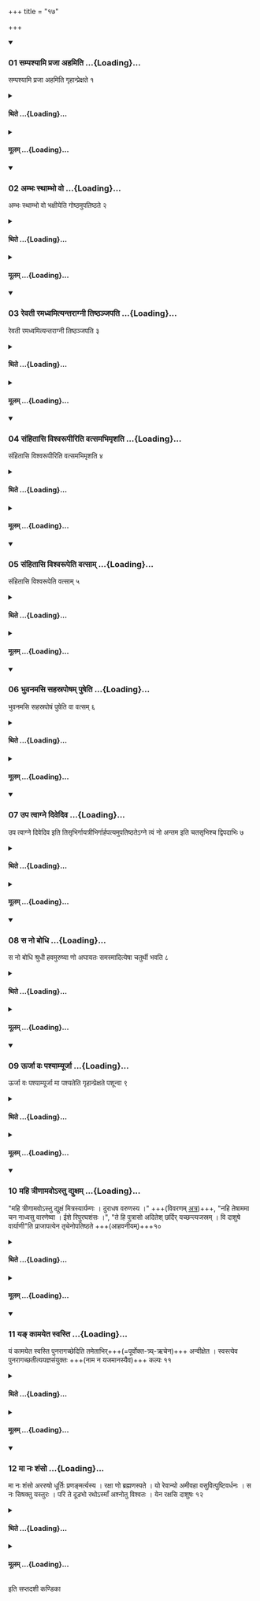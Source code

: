 +++
title = "१७"

+++

<div class="js_include" includetitle="true" newlevelforh1="3" unfilled url="/vedAH_yajuH/taittirIyam/sUtram/ApastambaH/shrautam/vishvAsa-prastutiH/06/17/01_sampashyAmi_prajA_ahamiti.md">
<details open><summary><h3>01 सम्पश्यामि प्रजा अहमिति ...{Loading}...</h3></summary>

सम्पश्यामि प्रजा अहमिति गृहान्प्रेक्षते १
</details>
</div>
<div class="js_include collapsed" newlevelforh1="4" title="थिते" unfilled url="/vedAH_yajuH/taittirIyam/sUtram/ApastambaH/shrautam/thite/06/17/01_sampashyAmi_prajA_ahamiti.md">
<details><summary><h4>थिते ...{Loading}...</h4></summary>

सम्पश्यामि प्रजा अहमिति गृहान्प्रेक्षते १
</details>
</div>
<div class="js_include collapsed" newlevelforh1="4" title="मूलम्" unfilled url="/vedAH_yajuH/taittirIyam/sUtram/ApastambaH/shrautam/mUlam/06/17/01_sampashyAmi_prajA_ahamiti.md">
<details><summary><h4>मूलम् ...{Loading}...</h4></summary>

सम्पश्यामि प्रजा अहमिति गृहान्प्रेक्षते १
</details>
</div>
<div class="js_include" includetitle="true" newlevelforh1="3" unfilled url="/vedAH_yajuH/taittirIyam/sUtram/ApastambaH/shrautam/vishvAsa-prastutiH/06/17/02_ambhaH_sthAmbho_vo.md">
<details open><summary><h3>02 अम्भः स्थाम्भो वो ...{Loading}...</h3></summary>

अम्भः स्थाम्भो वो भक्षीयेति गोष्ठमुपतिष्ठते २
</details>
</div>
<div class="js_include collapsed" newlevelforh1="4" title="थिते" unfilled url="/vedAH_yajuH/taittirIyam/sUtram/ApastambaH/shrautam/thite/06/17/02_ambhaH_sthAmbho_vo.md">
<details><summary><h4>थिते ...{Loading}...</h4></summary>

अम्भः स्थाम्भो वो भक्षीयेति गोष्ठमुपतिष्ठते २
</details>
</div>
<div class="js_include collapsed" newlevelforh1="4" title="मूलम्" unfilled url="/vedAH_yajuH/taittirIyam/sUtram/ApastambaH/shrautam/mUlam/06/17/02_ambhaH_sthAmbho_vo.md">
<details><summary><h4>मूलम् ...{Loading}...</h4></summary>

अम्भः स्थाम्भो वो भक्षीयेति गोष्ठमुपतिष्ठते २
</details>
</div>
<div class="js_include" includetitle="true" newlevelforh1="3" unfilled url="/vedAH_yajuH/taittirIyam/sUtram/ApastambaH/shrautam/vishvAsa-prastutiH/06/17/03_revatI_ramadhvamityantarAgnI_tiShThanjapati.md">
<details open><summary><h3>03 रेवती रमध्वमित्यन्तराग्नी तिष्ठञ्जपति ...{Loading}...</h3></summary>

रेवती रमध्वमित्यन्तराग्नी तिष्ठञ्जपति ३
</details>
</div>
<div class="js_include collapsed" newlevelforh1="4" title="थिते" unfilled url="/vedAH_yajuH/taittirIyam/sUtram/ApastambaH/shrautam/thite/06/17/03_revatI_ramadhvamityantarAgnI_tiShThanjapati.md">
<details><summary><h4>थिते ...{Loading}...</h4></summary>

रेवती रमध्वमित्यन्तराग्नी तिष्ठञ्जपति ३
</details>
</div>
<div class="js_include collapsed" newlevelforh1="4" title="मूलम्" unfilled url="/vedAH_yajuH/taittirIyam/sUtram/ApastambaH/shrautam/mUlam/06/17/03_revatI_ramadhvamityantarAgnI_tiShThanjapati.md">
<details><summary><h4>मूलम् ...{Loading}...</h4></summary>

रेवती रमध्वमित्यन्तराग्नी तिष्ठञ्जपति ३
</details>
</div>
<div class="js_include" includetitle="true" newlevelforh1="3" unfilled url="/vedAH_yajuH/taittirIyam/sUtram/ApastambaH/shrautam/vishvAsa-prastutiH/06/17/04_saMhitAsi_vishvarUpIriti_vatsamabhimRshati.md">
<details open><summary><h3>04 संहितासि विश्वरूपीरिति वत्समभिमृशति ...{Loading}...</h3></summary>

संहितासि विश्वरूपीरिति वत्समभिमृशति ४
</details>
</div>
<div class="js_include collapsed" newlevelforh1="4" title="थिते" unfilled url="/vedAH_yajuH/taittirIyam/sUtram/ApastambaH/shrautam/thite/06/17/04_saMhitAsi_vishvarUpIriti_vatsamabhimRshati.md">
<details><summary><h4>थिते ...{Loading}...</h4></summary>

संहितासि विश्वरूपीरिति वत्समभिमृशति ४
</details>
</div>
<div class="js_include collapsed" newlevelforh1="4" title="मूलम्" unfilled url="/vedAH_yajuH/taittirIyam/sUtram/ApastambaH/shrautam/mUlam/06/17/04_saMhitAsi_vishvarUpIriti_vatsamabhimRshati.md">
<details><summary><h4>मूलम् ...{Loading}...</h4></summary>

संहितासि विश्वरूपीरिति वत्समभिमृशति ४
</details>
</div>
<div class="js_include" includetitle="true" newlevelforh1="3" unfilled url="/vedAH_yajuH/taittirIyam/sUtram/ApastambaH/shrautam/vishvAsa-prastutiH/06/17/05_saMhitAsi_vishvarUpeti_vatsAm.md">
<details open><summary><h3>05 संहितासि विश्वरूपेति वत्साम् ...{Loading}...</h3></summary>

संहितासि विश्वरूपेति वत्साम् ५
</details>
</div>
<div class="js_include collapsed" newlevelforh1="4" title="थिते" unfilled url="/vedAH_yajuH/taittirIyam/sUtram/ApastambaH/shrautam/thite/06/17/05_saMhitAsi_vishvarUpeti_vatsAm.md">
<details><summary><h4>थिते ...{Loading}...</h4></summary>

संहितासि विश्वरूपेति वत्साम् ५
</details>
</div>
<div class="js_include collapsed" newlevelforh1="4" title="मूलम्" unfilled url="/vedAH_yajuH/taittirIyam/sUtram/ApastambaH/shrautam/mUlam/06/17/05_saMhitAsi_vishvarUpeti_vatsAm.md">
<details><summary><h4>मूलम् ...{Loading}...</h4></summary>

संहितासि विश्वरूपेति वत्साम् ५
</details>
</div>
<div class="js_include" includetitle="true" newlevelforh1="3" unfilled url="/vedAH_yajuH/taittirIyam/sUtram/ApastambaH/shrautam/vishvAsa-prastutiH/06/17/06_bhuvanamasi_sahasrapoSham_puSheti.md">
<details open><summary><h3>06 भुवनमसि सहस्रपोषम् पुषेति ...{Loading}...</h3></summary>

भुवनमसि सहस्रपोषं पुषेति वा वत्सम् ६
</details>
</div>
<div class="js_include collapsed" newlevelforh1="4" title="थिते" unfilled url="/vedAH_yajuH/taittirIyam/sUtram/ApastambaH/shrautam/thite/06/17/06_bhuvanamasi_sahasrapoSham_puSheti.md">
<details><summary><h4>थिते ...{Loading}...</h4></summary>

भुवनमसि सहस्रपोषं पुषेति वा वत्सम् ६
</details>
</div>
<div class="js_include collapsed" newlevelforh1="4" title="मूलम्" unfilled url="/vedAH_yajuH/taittirIyam/sUtram/ApastambaH/shrautam/mUlam/06/17/06_bhuvanamasi_sahasrapoSham_puSheti.md">
<details><summary><h4>मूलम् ...{Loading}...</h4></summary>

भुवनमसि सहस्रपोषं पुषेति वा वत्सम् ६
</details>
</div>
<div class="js_include" includetitle="true" newlevelforh1="3" unfilled url="/vedAH_yajuH/taittirIyam/sUtram/ApastambaH/shrautam/vishvAsa-prastutiH/06/17/07_upa_tvAgne_divediva.md">
<details open><summary><h3>07 उप त्वाग्ने दिवेदिव ...{Loading}...</h3></summary>

उप त्वाग्ने दिवेदिव इति तिसृभिर्गायत्रीभिर्गार्हपत्यमुपतिष्ठतेऽग्ने त्वं नो अन्तम इति चतसृभिश्च द्विपदाभिः ७
</details>
</div>
<div class="js_include collapsed" newlevelforh1="4" title="थिते" unfilled url="/vedAH_yajuH/taittirIyam/sUtram/ApastambaH/shrautam/thite/06/17/07_upa_tvAgne_divediva.md">
<details><summary><h4>थिते ...{Loading}...</h4></summary>

उप त्वाग्ने दिवेदिव इति तिसृभिर्गायत्रीभिर्गार्हपत्यमुपतिष्ठतेऽग्ने त्वं नो अन्तम इति चतसृभिश्च द्विपदाभिः ७
</details>
</div>
<div class="js_include collapsed" newlevelforh1="4" title="मूलम्" unfilled url="/vedAH_yajuH/taittirIyam/sUtram/ApastambaH/shrautam/mUlam/06/17/07_upa_tvAgne_divediva.md">
<details><summary><h4>मूलम् ...{Loading}...</h4></summary>

उप त्वाग्ने दिवेदिव इति तिसृभिर्गायत्रीभिर्गार्हपत्यमुपतिष्ठतेऽग्ने त्वं नो अन्तम इति चतसृभिश्च द्विपदाभिः ७
</details>
</div>
<div class="js_include" includetitle="true" newlevelforh1="3" unfilled url="/vedAH_yajuH/taittirIyam/sUtram/ApastambaH/shrautam/vishvAsa-prastutiH/06/17/08_sa_no_bodhi.md">
<details open><summary><h3>08 स नो बोधि ...{Loading}...</h3></summary>

स नो बोधि श्रुधी हवमुरुष्या णो अघायतः समस्मादित्येषा चतुर्थी भवति ८
</details>
</div>
<div class="js_include collapsed" newlevelforh1="4" title="थिते" unfilled url="/vedAH_yajuH/taittirIyam/sUtram/ApastambaH/shrautam/thite/06/17/08_sa_no_bodhi.md">
<details><summary><h4>थिते ...{Loading}...</h4></summary>

स नो बोधि श्रुधी हवमुरुष्या णो अघायतः समस्मादित्येषा चतुर्थी भवति ८
</details>
</div>
<div class="js_include collapsed" newlevelforh1="4" title="मूलम्" unfilled url="/vedAH_yajuH/taittirIyam/sUtram/ApastambaH/shrautam/mUlam/06/17/08_sa_no_bodhi.md">
<details><summary><h4>मूलम् ...{Loading}...</h4></summary>

स नो बोधि श्रुधी हवमुरुष्या णो अघायतः समस्मादित्येषा चतुर्थी भवति ८
</details>
</div>
<div class="js_include" includetitle="true" newlevelforh1="3" unfilled url="/vedAH_yajuH/taittirIyam/sUtram/ApastambaH/shrautam/vishvAsa-prastutiH/06/17/09_UrjA_vaH_pashyAmyUrjA.md">
<details open><summary><h3>09 ऊर्जा वः पश्याम्यूर्जा ...{Loading}...</h3></summary>

ऊर्जा वः पश्याम्यूर्जा मा पश्यतेति गृहान्प्रेक्षते पशून्वा ९
</details>
</div>
<div class="js_include collapsed" newlevelforh1="4" title="थिते" unfilled url="/vedAH_yajuH/taittirIyam/sUtram/ApastambaH/shrautam/thite/06/17/09_UrjA_vaH_pashyAmyUrjA.md">
<details><summary><h4>थिते ...{Loading}...</h4></summary>

ऊर्जा वः पश्याम्यूर्जा मा पश्यतेति गृहान्प्रेक्षते पशून्वा ९
</details>
</div>
<div class="js_include collapsed" newlevelforh1="4" title="मूलम्" unfilled url="/vedAH_yajuH/taittirIyam/sUtram/ApastambaH/shrautam/mUlam/06/17/09_UrjA_vaH_pashyAmyUrjA.md">
<details><summary><h4>मूलम् ...{Loading}...</h4></summary>

ऊर्जा वः पश्याम्यूर्जा मा पश्यतेति गृहान्प्रेक्षते पशून्वा ९
</details>
</div>
<div class="js_include" includetitle="true" newlevelforh1="3" unfilled url="/vedAH_yajuH/taittirIyam/sUtram/ApastambaH/shrautam/vishvAsa-prastutiH/06/17/10_mahi_trINAmavo-stu_dyuxam.md">
<details open><summary><h3>10 महि त्रीणामवोऽस्तु द्युक्षम् ...{Loading}...</h3></summary>

"महि त्रीणामवोऽस्तु द्युक्षं मित्रस्यार्यम्णः । दुराधष वरुणस्य ।" +++(विवरणम् [अत्र](../../../../../../../mantraH/AdityaH/paravastu-saama/mahi-trINAm.md))+++, "नहि तेषाममा चन नाध्वसु वारणेष्वा । ईशे रिपुरघशंसः ।", "ते हि पुत्रासो अदितेश् छर्दिर् यच्छन्त्यजस्रम् । वि दाशुषे वार्याणी"ति प्राजापत्येन तृचेनोपतिष्ठते +++(आहवनीयम्)+++१०  

</details>
</div>
<div class="js_include collapsed" newlevelforh1="4" title="थिते" unfilled url="/vedAH_yajuH/taittirIyam/sUtram/ApastambaH/shrautam/thite/06/17/10_mahi_trINAmavo-stu_dyuxam.md">
<details><summary><h4>थिते ...{Loading}...</h4></summary>

महि त्रीणामवोऽस्तु द्युक्षं मित्रस्यार्यम्णः । दुराधष वरुणस्य । नहि तेषाममा चन नाध्वसु वारणेष्वा । ईशे रिपुरघशंसः । ते हि पुत्रासो अदितेश्छर्दिर्यच्छन्त्यजस्रम् । वि दाशुषे वार्याणीति प्राजापत्येन तृचेनोपतिष्ठते १०
</details>
</div>
<div class="js_include collapsed" newlevelforh1="4" title="मूलम्" unfilled url="/vedAH_yajuH/taittirIyam/sUtram/ApastambaH/shrautam/mUlam/06/17/10_mahi_trINAmavo-stu_dyuxam.md">
<details><summary><h4>मूलम् ...{Loading}...</h4></summary>

महि त्रीणामवोऽस्तु द्युक्षं मित्रस्यार्यम्णः । दुराधष वरुणस्य । नहि तेषाममा चन नाध्वसु वारणेष्वा । ईशे रिपुरघशंसः । ते हि पुत्रासो अदितेश्छर्दिर्यच्छन्त्यजस्रम् । वि दाशुषे वार्याणीति प्राजापत्येन तृचेनोपतिष्ठते १०
</details>
</div>
<div class="js_include" includetitle="true" newlevelforh1="3" unfilled url="/vedAH_yajuH/taittirIyam/sUtram/ApastambaH/shrautam/vishvAsa-prastutiH/06/17/11_ya~N_kAmayeta_svasti.md">
<details open><summary><h3>11 यङ् कामयेत स्वस्ति ...{Loading}...</h3></summary>

यं कामयेत स्वस्ति पुनरागच्छेदिति तमेताभिर्+++(=पूर्वोक्त-त्र्य्-ऋचेन)+++ अन्वीक्षेत । स्वस्त्येव पुनरागच्छतीत्ययज्ञसंयुक्तः +++(नाम न यजमानस्यैव)+++ कल्पः ११  

</details>
</div>
<div class="js_include collapsed" newlevelforh1="4" title="थिते" unfilled url="/vedAH_yajuH/taittirIyam/sUtram/ApastambaH/shrautam/thite/06/17/11_ya~N_kAmayeta_svasti.md">
<details><summary><h4>थिते ...{Loading}...</h4></summary>

यं कामयेत स्वस्ति पुनरागच्छेदिति तमेताभिरन्वीक्षेत । स्वस्त्येव पुनरागच्छतीत्ययज्ञसंयुक्तः कल्पः ११
</details>
</div>
<div class="js_include collapsed" newlevelforh1="4" title="मूलम्" unfilled url="/vedAH_yajuH/taittirIyam/sUtram/ApastambaH/shrautam/mUlam/06/17/11_ya~N_kAmayeta_svasti.md">
<details><summary><h4>मूलम् ...{Loading}...</h4></summary>

यं कामयेत स्वस्ति पुनरागच्छेदिति तमेताभिरन्वीक्षेत । स्वस्त्येव पुनरागच्छतीत्ययज्ञसंयुक्तः कल्पः ११
</details>
</div>
<div class="js_include" includetitle="true" newlevelforh1="3" unfilled url="/vedAH_yajuH/taittirIyam/sUtram/ApastambaH/shrautam/vishvAsa-prastutiH/06/17/12_mA_naH_shaMso.md">
<details open><summary><h3>12 मा नः शंसो ...{Loading}...</h3></summary>

मा नः शंसो अररुषो धूर्तिः प्रणङ्मर्त्यस्य । रक्षा णो ब्रह्मणस्पते । यो रेवान्यो अमीवहा वसुवित्पुष्टिवर्धनः । स नः सिषक्तु यस्तुरः । परि ते दूडभो रथोऽस्माँ अश्नोतु विश्वतः । येन रक्षसि दाशुषः १२
</details>
</div>
<div class="js_include collapsed" newlevelforh1="4" title="थिते" unfilled url="/vedAH_yajuH/taittirIyam/sUtram/ApastambaH/shrautam/thite/06/17/12_mA_naH_shaMso.md">
<details><summary><h4>थिते ...{Loading}...</h4></summary>

मा नः शंसो अररुषो धूर्तिः प्रणङ्मर्त्यस्य । रक्षा णो ब्रह्मणस्पते । यो रेवान्यो अमीवहा वसुवित्पुष्टिवर्धनः । स नः सिषक्तु यस्तुरः । परि ते दूडभो रथोऽस्माँ अश्नोतु विश्वतः । येन रक्षसि दाशुषः १२
</details>
</div>
<div class="js_include collapsed" newlevelforh1="4" title="मूलम्" unfilled url="/vedAH_yajuH/taittirIyam/sUtram/ApastambaH/shrautam/mUlam/06/17/12_mA_naH_shaMso.md">
<details><summary><h4>मूलम् ...{Loading}...</h4></summary>

मा नः शंसो अररुषो धूर्तिः प्रणङ्मर्त्यस्य । रक्षा णो ब्रह्मणस्पते । यो रेवान्यो अमीवहा वसुवित्पुष्टिवर्धनः । स नः सिषक्तु यस्तुरः । परि ते दूडभो रथोऽस्माँ अश्नोतु विश्वतः । येन रक्षसि दाशुषः १२
</details>
</div>

  
इति सप्तदशी कण्डिका 
